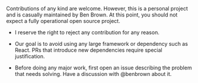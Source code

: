 Contributions of any kind are welcome. However, this is a personal project
and is casually maintained by Ben Brown. At this point, you should not 
expect a fully operational open source project.

- I reserve the right to reject any contribution for any reason.

- Our goal is to avoid using any large framework or dependency such as React.
  PRs that introduce new dependencies require special justification.

- Before doing any major work, first open an issue describing the problem 
  that needs solving. Have a discussion with @benbrown about it.

